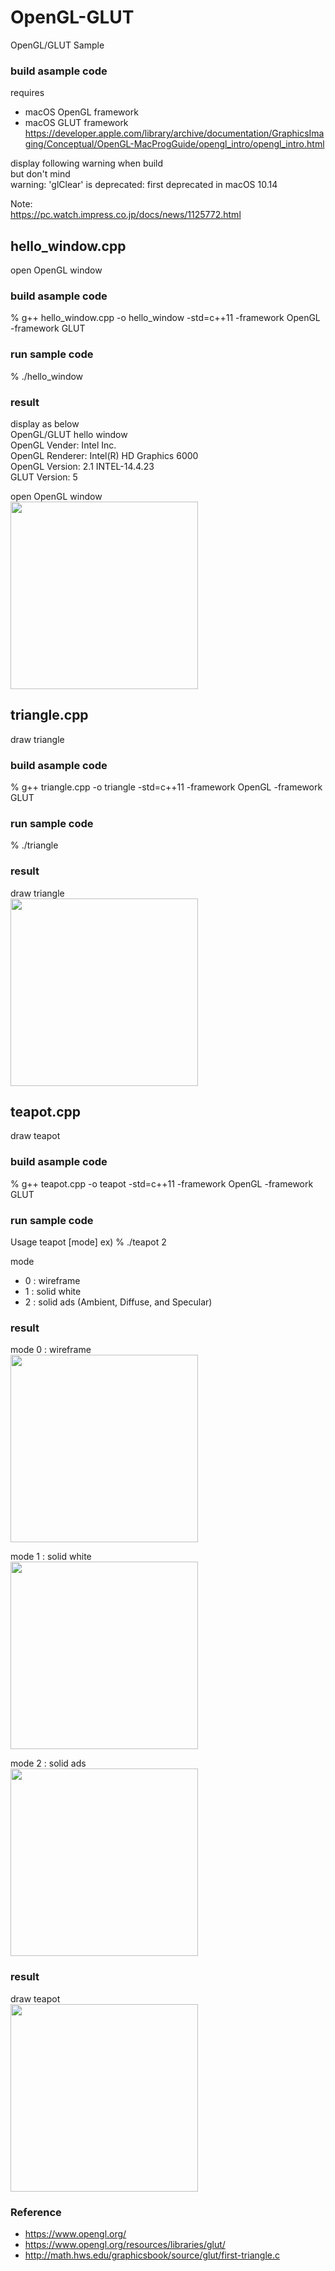 OpenGL-GLUT
===============

OpenGL/GLUT Sample <br/>


### build asample code 
requires  <br/>
- macOS  OpenGL framework <br/>
- macOS  GLUT framework <br/>
https://developer.apple.com/library/archive/documentation/GraphicsImaging/Conceptual/OpenGL-MacProgGuide/opengl_intro/opengl_intro.html <br/>

display following warning when build <br/>
but don't mind <br/>
warning: 'glClear' is deprecated: first deprecated in macOS 10.14

Note: <br/>
https://pc.watch.impress.co.jp/docs/news/1125772.html

## hello_window.cpp
open OpenGL window <br/>

### build asample code 
% g++  hello_window.cpp  -o hello_window -std=c++11  -framework OpenGL  -framework GLUT

### run sample code 
% ./hello_window <br/>

### result 
display as below <br/>
OpenGL/GLUT hello window <br/>
OpenGL Vender: Intel Inc. <br/>
OpenGL Renderer: Intel(R) HD Graphics 6000 <br/>
OpenGL Version: 2.1 INTEL-14.4.23 <br/>
GLUT Version: 5 <br/>

open OpenGL window <br/>
<image src="https://raw.githubusercontent.com/ohwada/MAC_cpp_Samples/master/OpenGL-GLUT/result/screenshot_hello_window.png" width="300" /><br/>

## triangle.cpp
draw triangle <br/>

### build asample code 
% g++ triangle.cpp  -o triangle -std=c++11  -framework OpenGL  -framework GLUT

### run sample code 
% ./triangle <br/>

### result 
draw triangle <br/>
<image src="https://raw.githubusercontent.com/ohwada/MAC_cpp_Samples/master/OpenGL-GLUT/result/screenshot_triangle.png" width="300" /><br/>

## teapot.cpp
draw teapot <br/>

### build asample code 
% g++ teapot.cpp  -o teapot -std=c++11  -framework OpenGL  -framework GLUT

### run sample code
Usage teapot [mode]
ex) 
% ./teapot 2 <br/>

mode  <br/>
- 0 : wireframe <br/>
- 1 : solid white <br/>
- 2 : solid ads (Ambient, Diffuse, and Specular) <br/>

### result 
mode 0 : wireframe <br/>
<image src="https://raw.githubusercontent.com/ohwada/MAC_cpp_Samples/master/OpenGL-GLUT/result/screenshot_wireteapot.png" width="300" /><br/>

mode 1 : solid white <br/>
<image src="https://raw.githubusercontent.com/ohwada/MAC_cpp_Samples/master/OpenGL-GLUT/result/screenshot_solidteapot__white.png" width="300" /><br/>

mode 2 : solid ads <br/>
<image src="https://raw.githubusercontent.com/ohwada/MAC_cpp_Samples/master/OpenGL-GLUT/result/screenshot_solidteapot_ads.png" width="300" /><br/>

### result 
draw teapot <br/>
<image src="https://raw.githubusercontent.com/ohwada/MAC_cpp_Samples/master/OpenGL-GLUT/result/screenshot_teapot.png" width="300" /><br/>

### Reference <br/>
- https://www.opengl.org/
- https://www.opengl.org/resources/libraries/glut/
- http://math.hws.edu/graphicsbook/source/glut/first-triangle.c



